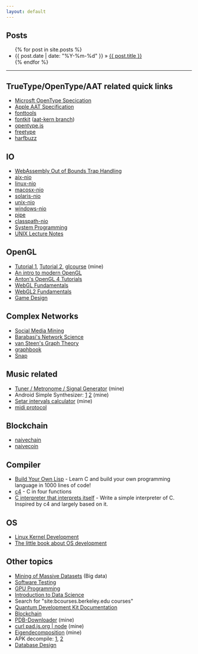 ```yaml
---
layout: default
---
```


## Posts [<img width="14" height="14" src="https://upload.wikimedia.org/wikipedia/en/4/43/Feed-icon.svg">](/feed.xml)

<ul class="posts">
  {% for post in site.posts %}
    <li><span>{{ post.date | date: "%Y-%m-%d" }}</span> &raquo; <a href="{{ BASE_PATH }}{{ post.url }}">{{ post.title }}</a></li>
  {% endfor %}
</ul>

----

## TrueType/OpenType/AAT related quick links
* [Microsft OpenType Specication](https://docs.microsoft.com/en-us/typography/opentype/spec/glyf)
* [Apple AAT Specification](https://developer.apple.com/fonts/TrueType-Reference-Manual/RM06/Chap6just.html)
* [fonttools](https://github.com/fonttools/fonttools/tree/master/Lib/fontTools/ttLib/tables)
* [fontkit](https://github.com/devongovett/fontkit/tree/master/src/tables) ([aat-kern branch](https://github.com/devongovett/fontkit/tree/aat-kern/src/tables))
* [opentype.js](https://github.com/nodebox/opentype.js/blob/master/src/tables/cff.js)
* [freetype](https://github.com/personal-mirrors/freetype2)
* [harfbuzz](https://github.com/harfbuzz/harfbuzz/tree/master/src)

## IO
* [WebAssembly Out of Bounds Trap Handling](https://docs.google.com/document/d/17y4kxuHFrVxAiuCP_FFtFA2HP5sNPsCD10KEx17Hz6M/edit)
* [aix-nio](https://github.com/dmlloyd/openjdk/tree/jdk/jdk/src/java.base/aix/native/libnio)
* [linux-nio](https://github.com/dmlloyd/openjdk/tree/jdk/jdk/src/java.base/linux/native/libnio)
* [macosx-nio](https://github.com/dmlloyd/openjdk/tree/jdk/jdk/src/java.base/macosx/native/libnio)
* [solaris-nio](https://github.com/dmlloyd/openjdk/tree/jdk/jdk/src/java.base/solaris/native/libnio)
* [unix-nio](https://github.com/dmlloyd/openjdk/tree/jdk/jdk/src/java.base/unix/native/libnio)
* [windows-nio](https://github.com/dmlloyd/openjdk/tree/jdk/jdk/src/java.base/windows/native/libnio)
* [pipe](https://github.com/cgaebel/pipe)
* [classpath-nio](https://github.com/penberg/classpath/tree/master/native/jni/java-nio)
* [System Programming](https://github.com/angrave/SystemProgramming/wiki)
* [UNIX Lecture Notes](http://www.compsci.hunter.cuny.edu/~sweiss/course_materials/unix_lecture_notes/)

## OpenGL
* [Tutorial 1](/extra/WebGL1.html), [Tutorial 2](/extra/WebGL2.html), [glcourse](https://github.com/ebraminio/glcourse) (mine)
* [An intro to modern OpenGL](http://duriansoftware.com/joe/An-intro-to-modern-OpenGL.-Table-of-Contents.html)
* [Anton's OpenGL 4 Tutorials](http://antongerdelan.net/opengl/)
* [WebGL Fundamentals](https://webglfundamentals.org)
* [WebGL2 Fundamentals](https://webgl2fundamentals.org/webgl/lessons/webgl-fundamentals.html)
* [Game Design](https://web.cse.ohio-state.edu/~crawfis.3/cse786/ReferenceMaterial/CourseNotes/)

## Complex Networks
* [Social Media Mining](http://dmml.asu.edu/smm/)
* [Barabasi's Network Science](http://barabasi.com/book)
* [van Steen's Graph Theory](https://www.distributed-systems.net/index.php/books/gtcn/)
* [graphbook](https://code.google.com/archive/p/graphbook/)
* [Snap](http://snap.stanford.edu)

## Music related
* [Tuner / Metronome / Signal Generator](/extra/tuner.html) (mine)
* Android Simple Synthesizer: [1](https://github.com/ebraminio/simplesynth) [2](https://github.com/ebraminio/oldsimplesynth) (mine)
* [Setar intervals calculator](/extra/setar.html) (mine)
* [midi protocol](https://www.midi.org/specifications/item/table-1-summary-of-midi-message)

## Blockchain
* [naivechain](https://medium.com/@lhartikk/a-blockchain-in-200-lines-of-code-963cc1cc0e54)
* [naivecoin](https://github.com/conradoqg/naivecoin)

## Compiler
* [Build Your Own Lisp](http://www.buildyourownlisp.com/) - Learn C and build your own programming language in 1000 lines of code!
* [c4](https://github.com/rswier/c4) - C in four functions
* [C interpreter that interprets itself](https://github.com/lotabout/write-a-C-interpreter) - Write a simple interpreter of C. Inspired by c4 and largely based on it.

## OS
* [Linux Kernel Development](https://notes.shichao.io/lkd)
* [The little book about OS development](https://littleosbook.github.io)

## Other topics
* [Mining of Massive Datasets](http://www.mmds.org) (Big data)
* [Software Testing](http://cs.gmu.edu/~offutt/softwaretest/)
* [GPU Programming](http://courses.cms.caltech.edu/cs179/)
* [Introduction to Data Science](https://bcourses.berkeley.edu/courses/1267848/wiki)
* Search for "site:bcourses.berkeley.edu courses"
* [Quantum Development Kit Documentation](https://docs.microsoft.com/en-us/quantum/)
* [Blockchain](https://github.com/conradoqg/naivecoin)
* [PDB-Downloader](https://ebraminio.github.io/PDB-Downloader/index.html) (mine)
* [curl pad.js.org &#124; node](http://pad.js.org) (mine)
* [Eigendecomposition](/extra/eigendecomposition.slides.html) (mine)
* APK decompile: [1](https://blog.bramp.net/post/2015/08/01/decompile-and-recompile-android-apk/), [2](https://ilikekillnerds.com/2014/09/how-to-decompile-and-compile-android-apks-on-a-mac-using-apktool/)
* [Database Design](https://cstack.github.io/db_tutorial/)

